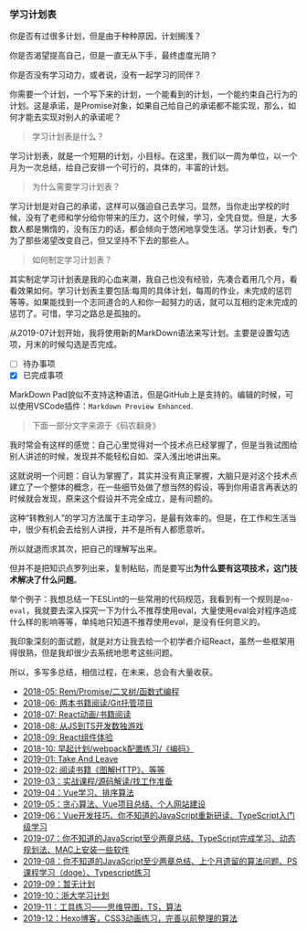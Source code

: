 ### 学习计划表

你是否有过很多计划，但是由于种种原因，计划搁浅？

你是否渴望提高自己，但是一直无从下手，最终虚度光阴？

你是否没有学习动力，或者说，没有一起学习的同伴？

你需要一个计划，一个写下来的计划，一个能看到的计划，一个能约束自己行为的计划。这是承诺，是Promise对象，如果自己给自己的承诺都不能实现，那么，如何才能去实现对别人的承诺呢？

> 学习计划表是什么？

学习计划表，就是一个短期的计划，小目标。在这里，我们以一周为单位，以一个月为一次总结，给自己安排一个可行的，具体的，丰富的计划。

> 为什么需要学习计划表？

学习计划是对自己的承诺，这样可以强迫自己去学习。显然，当你走出学校的时候，没有了老师和学分给你带来的压力，这个时候，学习，全凭自觉。但是，大多数人都是懒惰的，没有压力的话，都会倾向于悠闲地享受生活。学习计划表，专门为了那些渴望改变自己，但又坚持不下去的那些人。

> 如何制定学习计划表？

其实制定学习计划表是我的心血来潮，我自己也没有经验，先凑合着用几个月，看看效果如何。学习计划表主要包括:每周的具体计划，每周的作业，未完成的惩罚等等。如果能找到一个志同道合的人和你一起努力的话，就可以互相约定未完成的惩罚了。可惜，学习之路总是孤独的。

从2019-07计划开始，我将使用新的MarkDown语法来写计划。主要是设置勾选项，月末的时候勾选是否完成。

 - [ ] 待办事项
 - [x] 已完成事项

MarkDown Pad貌似不支持这种语法，但是GitHub上是支持的。编辑的时候，可以使用VSCode插件：`Markdown Preview Enhanced`.

> 下面一部分文字来源于《码农翻身》

我时常会有这样的感觉：自己心里觉得对一个技术点已经掌握了，但是当我试图给别人讲述的时候，发现并不能轻松自如、深入浅出地讲出来。

这就说明一个问题：自认为掌握了，其实并没有真正掌握，大脑只是对这个技术点建立了一个整体的概念，在一些细节处做了想当然的假设，等到你用语言再表达的时候就会发现，原来这个假设并不完全成立，是有问题的。

这种“转教别人”的学习方法属于主动学习，是最有效率的。但是，在工作和生活当中，很少有机会去给别人讲授，并不是所有人都愿意听。

所以就退而求其次，把自己的理解写出来。

但并不是把知识点罗列出来，复制粘贴，而是要写出**为什么要有这项技术，这门技术解决了什么问题**。

举个例子：我想总结一下ESLint的一些常用的代码规范，我看到有一个规则是`no-eval`，我就要去深入探究一下为什么不推荐使用eval，大量使用eval会对程序造成什么样的影响等等，单纯地只知道不推荐使用eval，是没有任何意义的。

我印象深刻的面试题，就是对方让我去给一个初学者介绍React，虽然一些框架用得很熟，但是我却很少去系统地思考这些问题。

所以，多写多总结，相信过程，在未来，总会有大量收获。

 - [2018-05: Rem/Promise/二叉树/函数式编程](https://github.com/beat-the-buzzer/plan/blob/master/2018-05/2018-05.md)
 - [2018-06: 两本书籍阅读/Git托管项目](https://github.com/beat-the-buzzer/plan/blob/master/2018-06/2018-06.md)
 - [2018-07: React动画/书籍阅读](https://github.com/beat-the-buzzer/plan/blob/master/2018-07/2018-07.md)
 - [2018-08: 从JS到TS开发数独游戏](https://github.com/beat-the-buzzer/plan/blob/master/2018-08/2018-08.md)
 - [2018-09: React组件体验](https://github.com/beat-the-buzzer/plan/blob/master/2018-09/2018-09.md)
 - [2018-10: 早起计划/webpack配置练习/《编码》](https://github.com/beat-the-buzzer/plan/blob/master/2018-10/2018-10.md)
 - [2019-01: Take And Leave](https://github.com/beat-the-buzzer/plan/blob/master/2019-01/2019-01.md)
 - [2019-02: 阅读书籍《图解HTTP》、等等](https://github.com/beat-the-buzzer/plan/blob/master/2019-02/2019-02.md)
 - [2019-03：实战课程/源码解读/找工作准备](https://github.com/beat-the-buzzer/plan/blob/master/2019-03/2019-03.md)
 - [2019-04：Vue学习、排序算法](https://github.com/beat-the-buzzer/plan/blob/master/2019-04/2019-04.md)
 - [2019-05：贪心算法、Vue项目总结、个人网站建设](https://github.com/beat-the-buzzer/plan/blob/master/2019-05/2019-05.md)
 - [2019-06：Vue开发技巧、你不知道的JavaScript重新研读、TypeScript入门级学习](https://github.com/beat-the-buzzer/plan/blob/master/2019-06/2019-06.md)
 - [2019-07：你不知道的JavaScript至少两章总结、TypeScript完成学习、动态规划法、MAC上安装一些软件](https://github.com/beat-the-buzzer/plan/blob/master/2019-07/2019-07.md)
 - [2019-08：你不知道的JavaScript至少两章总结、上个月遗留的算法问题、PS课程学习（doge）、Typescript练习](https://github.com/beat-the-buzzer/plan/blob/master/2019-08/2019-08.md)
 - [2019-09：暂无计划](https://github.com/beat-the-buzzer/plan/blob/master/2019-09/2019-09.md)
 - [2019-10：浙大学习计划](https://github.com/beat-the-buzzer/plan/blob/master/2019-10/2019-10.md)
 - [2019-11：工具练习——思维导图，TS，算法](https://github.com/beat-the-buzzer/plan/blob/master/2019-11/2019-11.md)
 - [2019-12：Hexo博客，CSS3动画练习，完善以前整理的算法](https://github.com/beat-the-buzzer/plan/blob/master/2019-12/2019-12.md)